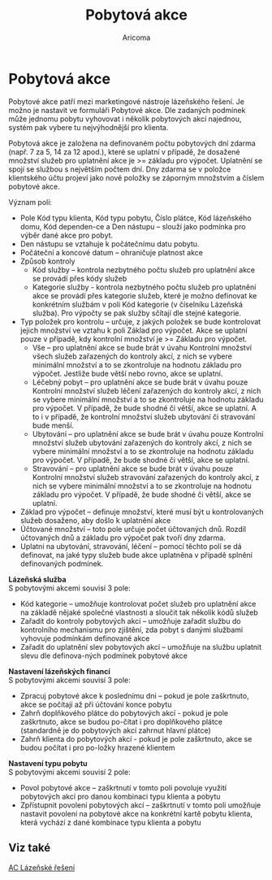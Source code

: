 ﻿---
    title: "Pobytová akce"
    author: Aricoma
    ms.date: 04/30/2018
    ms.topic: article
    ms.prod: dynamics-nav-2017
    ms.contentlocale: cs-cz
    ms.lasthandoff: 04/30/2018
---

# Pobytová akce

Pobytové akce patří mezi marketingové nástroje lázeňského řešení. Je možno je nastavit ve formuláři Pobytové akce. Dle zadaných podmínek může jednomu pobytu vyhovovat i několik pobytových akcí najednou, systém pak vybere tu nejvýhodnější pro klienta.

Pobytová akce je založena na definovaném počtu pobytových dní zdarma (např. 7 za 5, 14 za 12 apod.), které se uplatní v případě, že dosažené množství služeb pro uplatnění akce je >= základu pro výpočet. Uplatnění se spojí se službou s největším počtem dní.
Dny zdarma se v položce klientského účtu projeví jako nové položky se záporným množstvím a číslem pobytové akce.

Význam polí:
-	Pole Kód typu klienta, Kód typu pobytu, Číslo plátce, Kód lázeňského domu, Kód dependen-ce a Den nástupu – slouží jako podmínka pro výběr dané akce pro pobyt. 
-	Den nástupu se vztahuje k počátečnímu datu pobytu.
-	Počáteční a koncové datum – ohraničuje platnost akce
-	Způsob kontroly
	- 	Kód služby – kontrola nezbytného počtu služeb pro uplatnění akce se provádí přes kódy služeb
	- 	Kategorie služby - kontrola nezbytného počtu služeb pro uplatnění akce se provádí přes kategorie služeb, které je možno definovat ke konkrétním službám v poli Kód kategorie (v číselníku Lázeňská služba). Pro výpočty se pak služby sčítají dle stejné kategorie.
-	Typ položek pro kontrolu – určuje, z jakých položek se bude kontrolovat jejich množství ve vztahu k poli Základ pro výpočet. Akce se uplatní pouze v případě, kdy kontrolní množství je >= Základu pro výpočet.  
	- 	Vše – pro uplatnění akce se bude brát v úvahu Kontrolní množství všech služeb zařazených do kontroly akcí, z nich se vybere minimální množství a to se zkontroluje na hodnotu základu pro výpočet. Jestliže bude větší nebo rovno, akce se uplatní.
	- 	Léčebný pobyt – pro uplatnění akce se bude brát v úvahu pouze Kontrolní množství služeb léčení zařazených do kontroly akcí, z nich se vybere minimální množství a to se zkontroluje na hodnotu základu pro výpočet. V případě, že bude shodné či větší, akce se uplatní. A to i v případě, že kontrolní množství služeb ubytování či stravování bude menší.
	- 	Ubytování – pro uplatnění akce se bude brát v úvahu pouze Kontrolní množství služeb ubytování zařazených do kontroly akcí, z nich se vybere minimální množství a to se zkontroluje na hodnotu základu pro výpočet. V případě, že bude shodné či větší, akce se uplatní.
	- 	Stravování – pro uplatnění akce se bude brát v úvahu pouze Kontrolní množství služeb stravování zařazených do kontroly akcí, z nich se vybere minimální množství a to se zkontroluje na hodnotu základu pro výpočet. V případě, že bude shodné či větší, akce se uplatní.
-	Základ pro výpočet – definuje množství, které musí být u kontrolovaných služeb dosaženo, aby došlo k uplatnění akce
-	Účtované množství – toto pole určuje počet účtovaných dnů. Rozdíl účtovaných dnů a základu pro výpočet pak tvoří dny zdarma.
-	Uplatni na ubytování, stravování, léčení – pomocí těchto polí se dá definovat, na jaké typy služeb bude akce uplatněna v případě splnění definovaných podmínek.

**Lázeňská služba**  
S pobytovými akcemi souvisí 3 pole:
-	Kód kategorie – umožňuje kontrolovat počet služeb pro uplatnění akce na základě nějaké společné vlastnosti a sloučit tak několik kódů služeb
-	Zařadit do kontroly pobytových akcí – umožňuje zařadit službu do kontrolního mechanismu pro zjištění, zda pobyt s danými službami vyhovuje podmínkám definované akce
-	Zařadit do uplatnění slev pobytových akcí – umožňuje na službu uplatnit slevu dle definova-ných podmínek pobytové akce

**Nastavení lázeňských financí**  
S pobytovými akcemi souvisí 3 pole:
-	Zpracuj pobytové akce k poslednímu dni – pokud je pole zaškrtnuto, akce se počítají až při účtování konce pobytu
-	Zahrň doplňkového plátce do pobytových akcí - pokud je pole zaškrtnuto, akce se budou po-čítat i pro doplňkového plátce (standardně je do pobytových akcí zahrnut hlavní plátce)
-	Zahrň klienta do pobytových akcí - pokud je pole zaškrtnuto, akce se budou počítat i pro po-ložky hrazené klientem

**Nastavení typu pobytu**   
S pobytovými akcemi souvisí 2 pole:
-	Povol pobytové akce – zaškrtnutí v tomto poli povoluje využití pobytových akcí pro danou kombinaci typu klienta a pobytu
-	Zpřístupnit povolení pobytových akcí – zaškrtnutí v tomto poli umožňuje nastavit povolení na pobytové akce na konkrétní kartě pobytu klienta, která vychází z dané kombinace typu klienta a pobytu 



## <a name="see-also"></a>Viz také
[AC Lázeňské řešení](ac-spa-solution.md)